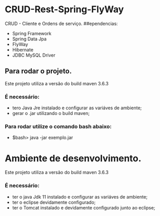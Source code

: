  # CRUD-Rest-Spring-FlyWay
   CRUD - Cliente e Ordens de serviço.
##ependencias:

* Spring Framework
* Spring Data Jpa
* FlyWay
* Hibernate
* JDBC MySQL Driver

## Para rodar o projeto.

Este projeto utiliza a versão do build maven 3.6.3


### É necessário:
* tero Java Jre instalado e configurar as variáves de ambiente;
* gerar o .jar utilizando o build maven;

### Para rodar utilize o comando bash abaixo:

* $bash> java -jar exemplo.jar

# Ambiente de desenvolvimento.

Este projeto utiliza a versão do build maven 3.6.3

### É necessário:
* ter o java Jdk 11 instalado e configurar as variáves de ambiente;
* ter o eclipse devidamente configurado;
* ter o Tomcat instalado e devidamente configurado junto ao eclipse;
